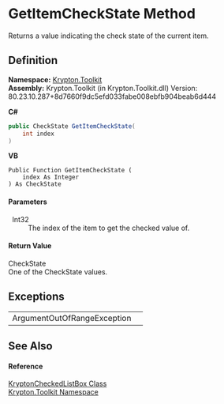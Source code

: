 # GetItemCheckState Method


Returns a value indicating the check state of the current item.



## Definition
**Namespace:** <a href="79d2eac2-21f4-54ff-7552-b20c33c30600.md">Krypton.Toolkit</a>  
**Assembly:** Krypton.Toolkit (in Krypton.Toolkit.dll) Version: 80.23.10.287+8d7660f9dc5efd033fabe008ebfb904beab6d444

**C#**
``` C#
public CheckState GetItemCheckState(
	int index
)
```
**VB**
``` VB
Public Function GetItemCheckState ( 
	index As Integer
) As CheckState
```



#### Parameters
<dl><dt>  Int32</dt><dd>The index of the item to get the checked value of.</dd></dl>

#### Return Value
CheckState  
One of the CheckState values.

## Exceptions
<table>
<tr>
<td>ArgumentOutOfRangeException</td>
<td /></tr>
</table>

## See Also


#### Reference
<a href="168333b8-00c5-8b39-508d-ad55c6d9dd48.md">KryptonCheckedListBox Class</a>  
<a href="79d2eac2-21f4-54ff-7552-b20c33c30600.md">Krypton.Toolkit Namespace</a>  
